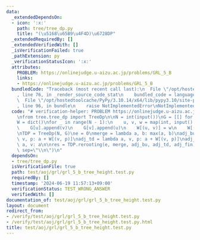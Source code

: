 ```yaml
---
data:
  _extendedDependsOn:
  - icon: ':x:'
    path: tree/tree_dp.py
    title: "(\u5168\u65B9\u4F4D)\u6728DP"
  _extendedRequiredBy: []
  _extendedVerifiedWith: []
  _isVerificationFailed: true
  _pathExtension: py
  _verificationStatusIcon: ':x:'
  attributes:
    PROBLEM: https://onlinejudge.u-aizu.ac.jp/problems/GRL_5_B
    links:
    - https://onlinejudge.u-aizu.ac.jp/problems/GRL_5_B
  bundledCode: "Traceback (most recent call last):\n  File \"/opt/hostedtoolcache/PyPy/3.10.14/x64/lib/pypy3.10/site-packages/onlinejudge_verify/documentation/build.py\"\
    , line 76, in _render_source_code_stat\n    bundled_code = language.bundle(\n\
    \  File \"/opt/hostedtoolcache/PyPy/3.10.14/x64/lib/pypy3.10/site-packages/onlinejudge_verify/languages/python.py\"\
    , line 96, in bundle\n    raise NotImplementedError\nNotImplementedError\n"
  code: "# verification-helper: PROBLEM https://onlinejudge.u-aizu.ac.jp/problems/GRL_5_B\n\
    \nfrom tree.tree_dp import TreeDp\n\nN = int(input())\nG = [[] for _ in range(N)]\n\
    W = dict()\nfor _ in range(N - 1):\n    u, v, w = map(int, input().split())\n\
    \    G[u].append(v)\n    G[v].append(u)\n    W[(u, v)] = w\n    W[(v, u)] = w\n\
    \nTDP = TreeDp(N, G)\ne = 0\nmerge = lambda a, b: max(a, b)\nadj_bu = lambda a,\
    \ v, p: a + W[(v, p)]\nadj_td = lambda a, v, p: a + W[(v, p)]\nadj_fin = lambda\
    \ a, v: a\n\nres = TDP.rerooting(e, merge, adj_bu, adj_td, adj_fin)\nprint(*res,\
    \ sep=\"\\n\")\n"
  dependsOn:
  - tree/tree_dp.py
  isVerificationFile: true
  path: test/aoj/grl/grl_5_b_tree_height.test.py
  requiredBy: []
  timestamp: '2024-06-19 11:57:13+09:00'
  verificationStatus: TEST_WRONG_ANSWER
  verifiedWith: []
documentation_of: test/aoj/grl/grl_5_b_tree_height.test.py
layout: document
redirect_from:
- /verify/test/aoj/grl/grl_5_b_tree_height.test.py
- /verify/test/aoj/grl/grl_5_b_tree_height.test.py.html
title: test/aoj/grl/grl_5_b_tree_height.test.py
---
```

